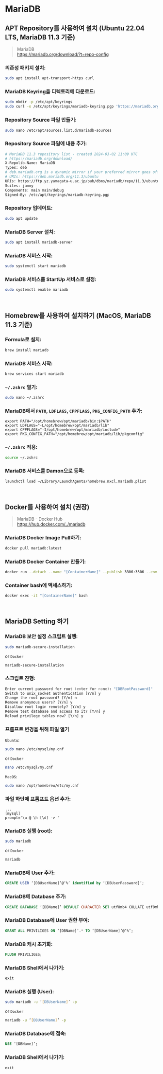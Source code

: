 # MariaDB

## APT Repository를 사용하여 설치 (Ubuntu 22.04 LTS, MariaDB 11.3 기준)

> MariaDB
> <br> https://mariadb.org/download/?t=repo-config

### 의존성 패키지 설치:

```zsh
sudo apt install apt-transport-https curl
```

### MariaDB Keyring을 디렉토리에 다운로드:

```zsh
sudo mkdir -p /etc/apt/keyrings
sudo curl -o /etc/apt/keyrings/mariadb-keyring.pgp 'https://mariadb.org/mariadb_release_signing_key.pgp'
```

### Repository Source 파일 만들기:

```zsh
sudo nano /etc/apt/sources.list.d/mariadb-sources
```

### Repository Source 파일에 내용 추가:

```zsh
# MariaDB 11.3 repository list - created 2024-03-02 11:09 UTC
# https://mariadb.org/download/
X-Repolib-Name: MariaDB
Types: deb
# deb.mariadb.org is a dynamic mirror if your preferred mirror goes offline. See https://mariadb.org/mirrorbits/ for details.
# URIs: https://deb.mariadb.org/11.3/ubuntu
URIs: https://ftp.yz.yamagata-u.ac.jp/pub/dbms/mariadb/repo/11.3/ubuntu
Suites: jammy
Components: main main/debug
Signed-By: /etc/apt/keyrings/mariadb-keyring.pgp
```

### Repository 업데이트:

```zsh
sudo apt update
```

### MariaDB Server 설치:

```zsh
sudo apt install mariadb-server
```

### MariaDB 서비스 시작:

```zsh
sudo systemctl start mariadb
```

### MariaDB 서비스를 StartUp 서비스로 설정:

```zsh
sudo systemctl enable mariadb
```

<br>

## Homebrew를 사용하여 설치하기 (MacOS, MariaDB 11.3 기준)

### Formula로 설치:

```zsh
brew install mariadb
```

### MariaDB 서비스 시작:

```zsh
brew services start mariadb
```

### `~/.zshrc` 열기:

```zsh
sudo nano ~/.zshrc
```

### MariaDB에서 `PATH`, `LDFLAGS`, `CPPFLAGS`, `PKG_CONFIG_PATH` 추가:

```nano
export PATH="/opt/homebrew/opt/mariadb/bin:$PATH"
export LDFLAGS="-L/opt/homebrew/opt/mariadb/lib"
export CPPFLAGS="-I/opt/homebrew/opt/mariadb/include"
export PKG_CONFIG_PATH="/opt/homebrew/opt/mariadb/lib/pkgconfig"
```

### `~/.zshrc` 적용:

```zsh
source ~/.zshrc
```

### MariaDB 서비스를 Damon으로 등록:

```zsh
launchctl load ~/Library/LaunchAgents/homebrew.mxcl.mariadb.plist
```

<br>

## Docker를 사용하여 설치 (권장)

> MariaDB - Docker Hub
> <br> https://hub.docker.com/_/mariadb

### MariaDB Docker Image Pull하기:

```zsh
docker pull mariadb:latest
```

### MariaDB Docker Container 만들기:

```zsh
docker run --detach --name "[ContainerName]" --publish 3306:3306 --env MARIADB_ROOT_PASSWORD="[DBRootPassword]" mariadb:latest
```

### Container bash에 액세스하기:

```zsh
docker exec -it "[ContainerName]" bash
```

<br>

## MariaDB Setting 하기

### MariaDB 보안 설정 스크립트 실행:

```zsh
sudo mariadb-secure-installation
```

or `Docker`

```zsh
mariadb-secure-installation
```

### 스크립트 진행:

```zsh
Enter current password for root (enter for none): "[DBRootPassword]"
Switch to unix_socket authentication [Y/n] y
Change the root password? [Y/n] n
Remove anonymous users? [Y/n] y
Disallow root login remotely? [Y/n] y
Remove test database and access to it? [Y/n] y
Reload privilege tables now? [Y/n] y
```

### 프롬프트 변경을 위해 파일 열기

`Ubuntu`:

```zsh
sudo nano /etc/mysql/my.cnf
```

or `Docker`

```zsh
nano /etc/mysql/my.cnf
```

`MacOS`:

```zsh
sudo nano /opt/homebrew/etc/my.cnf
```

### 파일 하단에 프롬프트 옵션 추가:

```nano
...
[mysql]
prompt='\u @ \h [\d] -> '
```

### MariaDB 실행 (root):

```zsh
sudo mariadb
```

or `Docker`

```zsh
mariadb
```

### MariaDB에 User 추가:

```sql
CREATE USER ‘[DBUserName]’@‘%’ identified by ‘[DBUserPassword]’;
```

### MariaDB에 Database 추가:

```sql
CREATE DATABASE ‘[DBName]’ DEFAULT CHARACTER SET utf8mb4 COLLATE utf8mb4_general_ci;
```

### MariaDB Database에 User 권한 부여:

```sql
GRANT ALL PRIVILIGES ON ‘[DBName]’.* TO ‘[DBUserName]’@‘%’;
```

### MariaDB 캐시 초기화:

```sql
FLUSH PRIVILIGES;
```

### MariaDB Shell에서 나가기:

```sql
exit
```

### MariaDB 실행 (User):

```zsh
sudo mariadb -u ‘[DBUserName]’ -p
```

or `Docker`

```zsh
mariadb -u ‘[DBUserName]’ -p
```

### MariaDB Database에 접속:

```sql
USE ‘[DBName]’;
```

### MariaDB Shell에서 나가기:

```sql
exit
```
